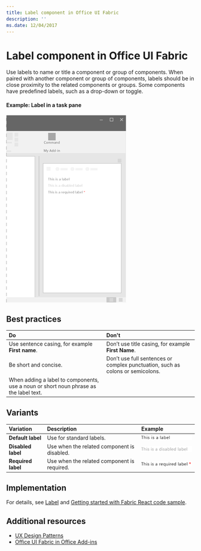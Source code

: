 ```yaml
---
title: Label component in Office UI Fabric
description: ''
ms.date: 12/04/2017
---
```


# Label component in Office UI Fabric

Use labels to name or title a component or group of components. When paired with another component or group of components, labels should be in close proximity to the related components or groups. Some components have predefined labels, such as a drop-down or toggle.
  
#### Example: Label in a task pane

![An image showing the label](../images/overview-with-app-label.png)

## Best practices

|**Do**|**Don't**|
|:------------|:--------------|
|Use sentence casing, for example **First name**.|Don’t use title casing, for example **First Name**.|
|Be short and concise.|Don’t use full sentences or complex punctuation, such as colons or semicolons.|
|When adding a label to components, use a noun or short noun phrase as the label text.| |

## Variants

|**Variation**|**Description**|**Example**|
|:------------|:--------------|:----------|
|**Default label**|Use for standard labels.|![Default Label image](../images/label.png)<br/>|
|**Disabled label**|Use when the related component is disabled.|![Disabled Label image](../images/label-disabled.png)<br/>|
|**Required label**|Use when the related component is required.|![Required Label image](../images/label-required.png)<br/>|

## Implementation

For details, see [Label](https://dev.office.com/fabric#/components/label) and [Getting started with Fabric React code sample](https://github.com/OfficeDev/Word-Add-in-GettingStartedFabricReact).

## Additional resources

- [UX Design Patterns](https://github.com/OfficeDev/Office-Add-in-UX-Design-Patterns-Code)
- [Office UI Fabric in Office Add-ins](office-ui-fabric.md)
